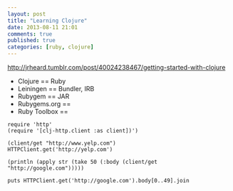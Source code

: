 ```yaml
---
layout: post
title: "Learning Clojure"
date: 2013-08-11 21:01
comments: true
published: true
categories: [ruby, clojure]
---
```


http://jrheard.tumblr.com/post/40024238467/getting-started-with-clojure

* Clojure == Ruby
* Leiningen == Bundler, IRB
* Rubygem == JAR
* Rubygems.org == 
* Ruby Toolbox == 

```
require 'http'
(require '[clj-http.client :as client])')

(client/get "http://www.yelp.com")
HTTPClient.get('http://yelp.com')

(println (apply str (take 50 (:body (client/get "http://google.com")))))

puts HTTPClient.get('http://google.com').body[0..49].join
```
